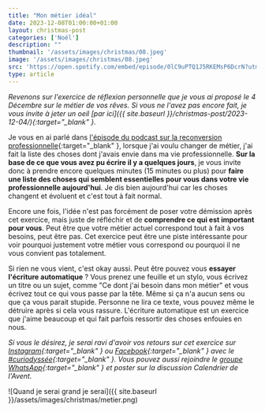 ```yaml
---
title: "Mon métier idéal"
date: 2023-12-08T01:00:00+01:00
layout: christmas-post
categories: ['Noël']
description: ""
thumbnail: '/assets/images/christmas/08.jpeg'
image: '/assets/images/christmas/08.jpeg'
src: 'https://open.spotify.com/embed/episode/0lC9uPTQ1J5RKEMsP6DcrN?utm_source=generator'
type: article
---
```


_Revenons sur l'exercice de réflexion personnelle que je vous ai proposé le 4 Décembre sur le métier de vos rêves. Si vous ne l'avez pas encore fait, je vous invite à jeter un oeil [par ici]({{ site.baseurl }}/christmas-post/2023-12-04/){:target="\_blank" }._

Je vous en ai parlé dans [l'épisode du podcast sur la reconversion professionnelle](https://open.spotify.com/episode/0lC9uPTQ1J5RKEMsP6DcrN?si=1612c1b2bb4440af){:target="\_blank" }, lorsque j'ai voulu changer de métier, j'ai fait la liste des choses dont j'avais envie dans ma vie professionnelle. **Sur la base de ce que vous avez pu écrire il y a quelques jours**, je vous invite donc à prendre encore quelques minutes (15 minutes ou plus) pour **faire une liste des choses qui semblent essentielles pour vous dans votre vie professionnelle aujourd'hui**. Je dis bien aujourd'hui car les choses changent et évoluent et c'est tout à fait normal. 

Encore une fois, l'idée n'est pas forcément de poser votre démission après cet exercice, mais juste de réfléchir et de **comprendre ce qui est important pour vous**. Peut être que votre métier actuel correspond tout à fait à vos besoins, peut être pas. Cet exercice peut être une piste intéressante pour voir pourquoi justement votre métier vous correspond ou pourquoi il ne vous convient pas totalement.

Si rien ne vous vient, c'est okay aussi. Peut être pouvez vous **essayer l'écriture automatique** ? Vous prenez une feuille et un stylo, vous écrivez un titre ou un sujet, comme "Ce dont j'ai besoin dans mon métier" et vous écrivez tout ce qui vous passe par la tête. Même si ça n'a aucun sens ou que ça vous parait stupide. Personne ne lira ce texte, vous pouvez même le détruire après si cela vous rassure. L'écriture automatique est un exercice que j'aime beaucoup et qui fait parfois ressortir des choses enfouies en nous. 

_Si vous le désirez, je serai ravi d'avoir vos retours sur cet exercice sur [Instagram](https://www.instagram.com/curiodyssee/){:target="\_blank" } ou [Facebook](https://www.facebook.com/profile.php?id=100095299300100){:target="\_blank" } avec le [#curiodyssée](https://www.instagram.com/explore/tags/curiodyss%C3%A9e/){:target="\_blank" }. Vous pouvez aussi rejoindre le [groupe WhatsApp](https://chat.whatsapp.com/DpoZEthNJNf3GVLHsyHiG5){:target="\_blank" } et poster sur la discussion Calendrier de l'Avent._

![Quand je serai grand je serai]({{ site.baseurl }}/assets/images/christmas/metier.png)